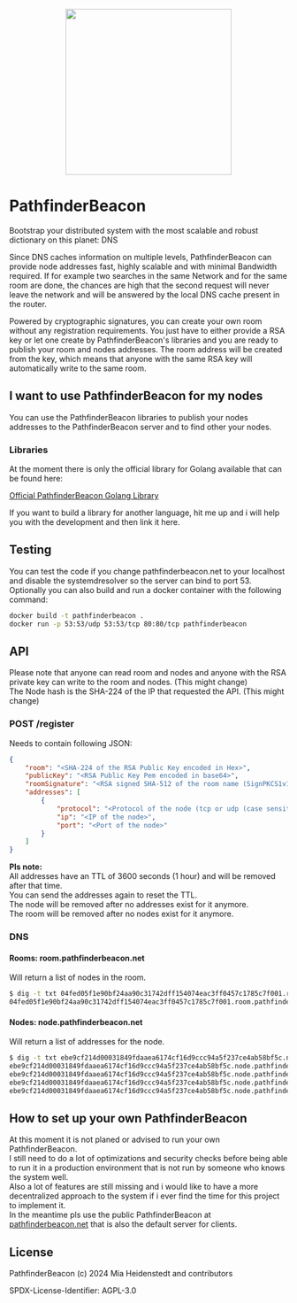 <p align="center">
    <image src=".media/logo.webp" width="300" />
</p>

# PathfinderBeacon
Bootstrap your distributed system with the most scalable and robust dictionary on this planet: DNS

Since DNS caches information on multiple levels, PathfinderBeacon can provide node addresses fast, highly scalable and with minimal Bandwidth required.
If for example two searches in the same Network and for the same room are done, the chances are high that the second request will never leave the network and will be answered by the local DNS cache present in the router.

Powered by cryptographic signatures, you can create your own room without any registration requirements. You just have to either provide a RSA key or let one create by PathfinderBeacon's libraries and you are ready to publish your room and nodes addresses. The room address will be created from the key, which means that anyone with the same RSA key will automatically write to the same room.

## I want to use PathfinderBeacon for my nodes
You can use the PathfinderBeacon libraries to publish your nodes addresses to the PathfinderBeacon server and to find other your nodes.  

### Libraries
At the moment there is only the official library for Golang available that can be found here:  

[Official PathfinderBeacon Golang Library](https://github.com/i5heu/PathfinderBeacon-Client-Go)  


If you want to build a library for another language, hit me up and i will help you with the development and then link it here.


## Testing
You can test the code if you change pathfinderbeacon.net to your localhost and disable the systemdresolver so the server can bind to port 53.
Optionally you can also build and run a docker container with the following command:

```bash
docker build -t pathfinderbeacon .
docker run -p 53:53/udp 53:53/tcp 80:80/tcp pathfinderbeacon
```

## API

Please note that anyone can read room and nodes and anyone with the RSA private key can write to the room and nodes. (This might change)    
The Node hash is the SHA-224 of the IP that requested the API. (This might change)

### POST /register
Needs to contain following JSON:
```json
{
    "room": "<SHA-224 of the RSA Public Key encoded in Hex>",
    "publicKey": "<RSA Public Key Pem encoded in base64>",
    "roomSignature": "<RSA signed SHA-512 of the room name (SignPKCS1v15)>",
    "addresses": [
        {
            "protocol": "<Protocol of the node (tcp or udp (case sensitive))>",
            "ip": "<IP of the node>",
            "port": "<Port of the node>"
        }
    ]
}
```

**Pls note:**   
All addresses have an TTL of 3600 seconds (1 hour) and will be removed after that time.  
You can send the addresses again to reset the TTL.  
The node will be removed after no addresses exist for it anymore.  
The room will be removed after no nodes exist for it anymore.

### DNS
#### Rooms: room.pathfinderbeacon.net  
Will return a list of nodes in the room.

```bash
$ dig -t txt 04fed05f1e90bf24aa90c31742dff154074eac3ff0457c1785c7f001.room.pathfinderbeacon.net
04fed05f1e90bf24aa90c31742dff154074eac3ff0457c1785c7f001.room.pathfinderbeacon.net. 300 IN TXT "ebe9cf214d00031849fdaaea6174cf16d9ccc94a5f237ce4ab58bf5c"
```

#### Nodes: node.pathfinderbeacon.net
Will return a list of addresses for the node.

```bash
$ dig -t txt ebe9cf214d00031849fdaaea6174cf16d9ccc94a5f237ce4ab58bf5c.node.pathfinderbeacon.net
ebe9cf214d00031849fdaaea6174cf16d9ccc94a5f237ce4ab58bf5c.node.pathfinderbeacon.net. 3018 IN TXT "tcp://128.140.37.196:80"
ebe9cf214d00031849fdaaea6174cf16d9ccc94a5f237ce4ab58bf5c.node.pathfinderbeacon.net. 3018 IN TXT "tcp://fe80::42:37ff:fe24:2116:80"
ebe9cf214d00031849fdaaea6174cf16d9ccc94a5f237ce4ab58bf5c.node.pathfinderbeacon.net. 3018 IN TXT "tcp://192.168.1.42:80"
ebe9cf214d00031849fdaaea6174cf16d9ccc94a5f237ce4ab58bf5c.node.pathfinderbeacon.net. 3018 IN TXT "tcp://100.111.10.89:80"
```

## How to set up your own PathfinderBeacon
At this moment it is not planed or advised to run your own PathfinderBeacon.  
I still need to do a lot of optimizations and security checks before being able to run it in a production environment that is not run by someone who knows the system well.  
Also a lot of features are still missing and i would like to have a more decentralized approach to the system if i ever find the time for this project to implement it.  
In the meantime pls use the public PathfinderBeacon at [pathfinderbeacon.net](https://pathfinderbeacon.net) that is also the default server for clients.

## License
PathfinderBeacon (c) 2024 Mia Heidenstedt and contributors  
   
SPDX-License-Identifier: AGPL-3.0